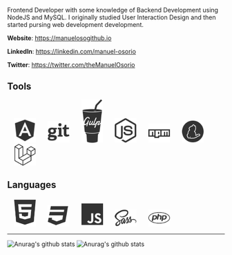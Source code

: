 Frontend Developer with some knowledge of Backend Development using NodeJS and MySQL. I originally studied User Interaction Design and then started pursing web development development. 

**Website**: https://manuelosogithub.io

**LinkedIn**: https://linkedin.com/manuel-osorio

**Twitter**: https://twitter.com/theManuelOsorio

## Tools
<img src="./img/angular-brands.svg" style="margin-left:16px;" width="50px" alt="Angular 11"/>&nbsp;&nbsp;&nbsp;<img src="./img/git-brands.svg" style="margin-left:16px;" width="50px" alt="Git Version Control"/>&nbsp;&nbsp;&nbsp;<img src="./img/gulp-brands.svg" style="margin-left:16px;" width="50px" alt="Gulp"/>&nbsp;&nbsp;&nbsp;<img src="./img/node-js-brands.svg" style="margin-left:16px;" width="50px" alt="Node JS"/>&nbsp;&nbsp;&nbsp;<img src="./img/npm-brands.svg" style="margin-left:16px;" width="50px" alt="Node Package Manager"/>&nbsp;&nbsp;&nbsp;<img src="./img/yarn-brands.svg" style="margin-left:16px;" width="50px" alt="Yarn Package Manager"/>&nbsp;&nbsp;&nbsp;<img src="./img/laravel-brands.svg" style="margin-left:16px;" width="50px" alt="Laravel"/>

## Languages

<img src="./img/html5-brands.svg" style="margin-left:16px;" width="50px" alt="html5"/>&nbsp;&nbsp;&nbsp;<img src="./img/css3-brands.svg" style="margin-left:16px;" width="50px" />&nbsp;&nbsp;&nbsp;<img src="./img/js-brands.svg" style="margin-left:16px;" width="50px" />&nbsp;&nbsp;&nbsp;<img src="./img/sass-brands.svg" style="margin-left:16px;" width="50px" alt="SASS"/>&nbsp;&nbsp;&nbsp;<img src="./img/php-brands.svg" style="margin-left:16px;" width="50px" alt="PHP"/>

<hr>

![Anurag's github stats](https://github-readme-stats.vercel.app/api?username=manuelosorio&count_private=true&layout=compact&hide_rank=true)
![Anurag's github stats](https://github-readme-stats.vercel.app/api/top-langs?username=manuelosorio&count_private=true&layout=compact)

